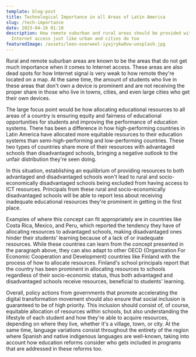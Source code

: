 ```yaml
---
template: blog-post
title: Technological Importance in all Areas of Latin America
slug: /tech-importance
date: 2023-04-16 01:10
description: How remote suburban and rural areas should be provided with
  Internet access just like urban and cities do too
featuredImage: /assets/leon-overweel-iyajrykw0vw-unsplash.jpg
---
```

Rural and remote suburban areas are known to be the areas that do not get much importance when it comes to Internet access. These areas are also dead spots for how Internet signal is very weak to how remote they're located on a map. At the same time, the amount of students who live in these areas that don't own a device is prominent and are not receiving the proper share in those who live in towns, cities, and even large cities who get their own devices.

The large focus point would be how allocating educational resources to all areas of a country is ensuring equity and fairness of educational opportunities for students and improving the performance of education systems. There has been a difference in how high-performing countries in Latin America have allocated more equitable resources to their education systems than semi-high-performing and low-performing countries. These two types of countries share more of their resources with advantaged schools than disadvantaged schools, bringing a negative outlook to the unfair distribution they're seen doing.

In this situation, establishing an equilibrium of providing resources to both advantaged and disadvantaged schools won't lead to rural and socio-economically disadvantaged schools being excluded from having access to ICT resources. Principals from these rural and socio-economically disadvantaged schools will be able to report less about receiving inadequate educational resources they're prominent in getting in the first place.

Examples of where this concept can fit appropriately are in countries like Costa Rica, Mexico, and Peru, which reported the tendency they have of allocating resources to advantaged schools, making disadvantaged ones hinder their students' learning because of a lack of or inadequate resources. While these countries can learn from the concept presented in the paragraph above, they can also adapt to other OECD (Organization For Economic Cooperation and Development) countries like Finland with the process of how to allocate resources. Finland's school principals report that the country has been prominent in allocating resources to schools regardless of their socio-economic status, thus both advantaged and disadvantaged schools receive resources, beneficial to students' learning. 

Overall, policy actions from governments that promote accelerating the digital transformation movement should also ensure that social inclusion is guaranteed to be of high priority. This inclusion should consist of, of course, equitable allocation of resources within schools, but also understanding the lifestyle of each student and how they're able to acquire resources, depending on where they live, whether it's a village, town, or city. At the same time, language variations consist throughout the entirety of the region where Spanish and native indigenous languages are well-known, taking into account how education reforms consider who gets included in programs that are addressed in these reforms too.